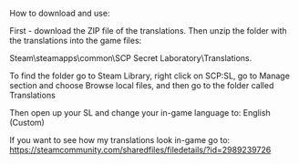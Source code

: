 How to download and use:

First - download the ZIP file of the translations.
Then unzip the folder with the translations into the game files:

Steam\steamapps\common\SCP Secret Laboratory\Translations.


To find the folder go to Steam Library, right click on SCP:SL, go to Manage section and choose Browse local files, and then go to the folder called Translations

Then open up your SL and change your in-game language to: English (Custom)


If you want to see how my translations look in-game go to: https://steamcommunity.com/sharedfiles/filedetails/?id=2989239726
